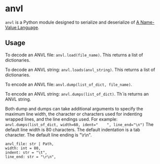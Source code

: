 # anvl

`anvl` is a Python module designed to serialize and deserialize of 
[A Name-Value Language](https://tools.ietf.org/search/draft-kunze-anvl-02).

## Usage

To decode an ANVL file: `anvl.load(file_name)`. This returns a list of
dictionaries.

To decode an ANVL string: `anvl.loads(anvl_string)`. This returns a list of
dictionaries.

To encode an ANVL file: `anvl.dump(list_of_dict, file_name)`.

To encode an ANVL string: `anvl.dumps(list_of_dict)`. Th`is returns an ANVL
string.

Both dump and dumps can take additional arguments to specify the maximum line
width, the character or characters used for indenting wrapped lines, and the
line endings used. For example:
`anvl.dumps(list_of_dict, width=60, ident="    ", line_end="\n")`
The default line width is 80 characters. The default indentation is a tab
character. The default line ending is "\r\n".

    anvl_file: str | Path,
    width: int = 80,
    indent: str = "\t",
    line_end: str = "\r\n",